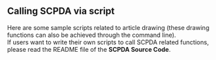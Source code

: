 ## Calling SCPDA via script
Here are some sample scripts related to article drawing (these drawing functions can also be achieved through the command line).  
If users want to write their own scripts to call SCPDA related functions, please read the README file of the **SCPDA Source Code**.  

